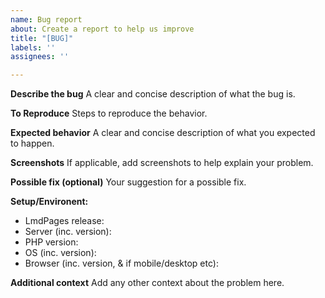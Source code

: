 ```yaml
---
name: Bug report
about: Create a report to help us improve
title: "[BUG]"
labels: ''
assignees: ''

---
```


**Describe the bug**
A clear and concise description of what the bug is.

**To Reproduce**
Steps to reproduce the behavior.

**Expected behavior**
A clear and concise description of what you expected to happen.

**Screenshots**
If applicable, add screenshots to help explain your problem.

**Possible fix (optional)**
Your suggestion for a possible fix.

**Setup/Environent:**
- LmdPages release:
- Server (inc. version):
- PHP version:
- OS (inc. version):
- Browser (inc. version, & if mobile/desktop etc):

**Additional context**
Add any other context about the problem here.
